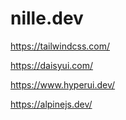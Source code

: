 # nille.dev

https://tailwindcss.com/

https://daisyui.com/

https://www.hyperui.dev/

https://alpinejs.dev/
